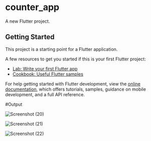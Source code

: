 # counter_app

A new Flutter project.

## Getting Started

This project is a starting point for a Flutter application.

A few resources to get you started if this is your first Flutter project:

- [Lab: Write your first Flutter app](https://docs.flutter.dev/get-started/codelab)
- [Cookbook: Useful Flutter samples](https://docs.flutter.dev/cookbook)

For help getting started with Flutter development, view the
[online documentation](https://docs.flutter.dev/), which offers tutorials,
samples, guidance on mobile development, and a full API reference.

#Output 

![Screenshot (20)](https://github.com/Satyajit033/My_Counter_App/assets/136805992/3c1bc9f3-43bd-4c0a-98c1-edf90b75d275)

![Screenshot (21)](https://github.com/Satyajit033/My_Counter_App/assets/136805992/6ef295f4-b5de-4dc0-90c0-02a8cf376d01)

![Screenshot (22)](https://github.com/Satyajit033/My_Counter_App/assets/136805992/67f82936-0902-49da-9bd4-a7d39e3860ea)


